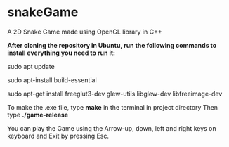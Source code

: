 # snakeGame
A 2D Snake Game made using OpenGL library in C++

**After cloning the repository in Ubuntu, run the following commands to install everything you need to run it:**

sudo apt update

sudo apt-install build-essential

sudo apt-get install freeglut3-dev glew-utils libglew-dev libfreeimage-dev

To make the .exe file, type **make** in the terminal in project directory
Then type **./game-release**

You can play the Game using the Arrow-up, down, left and right keys on keyboard and Exit by pressing Esc.
